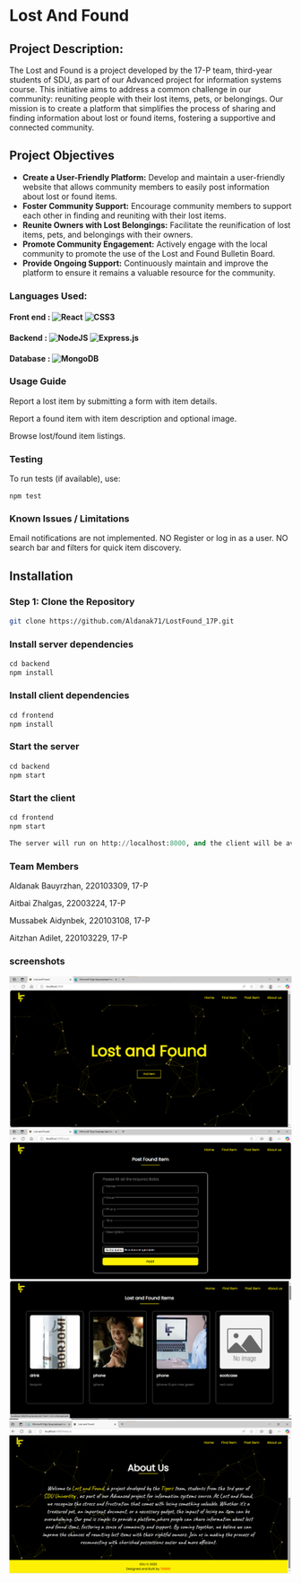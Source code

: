 # Lost And Found

## Project Description:
The Lost and Found  is a project developed by the 17-P team, third-year students of SDU, as part of our Advanced project for information systems course. This initiative aims to address a common challenge in our community: reuniting people with their lost items, pets, or belongings. Our mission is to create a platform that simplifies the process of sharing and finding information about lost or found items, fostering a supportive and connected community.

## Project Objectives
- **Create a User-Friendly Platform:** Develop and maintain a user-friendly website that allows community members to easily post information about lost or found items.
- **Foster Community Support:** Encourage community members to support each other in finding and reuniting with their lost items.
- **Reunite Owners with Lost Belongings:** Facilitate the reunification of lost items, pets, and belongings with their owners.
- **Promote Community Engagement:** Actively engage with the local community to promote the use of the Lost and Found Bulletin Board.
- **Provide Ongoing Support:** Continuously maintain and improve the platform to ensure it remains a valuable resource for the community.  
  
### Languages Used:
#### Front end : ![React](https://img.shields.io/badge/react-%2320232a.svg?style=flat&logo=react&logoColor=%2361DAFB) ![CSS3](https://img.shields.io/badge/css3-%231572B6.svg?style=flat&logo=css3&logoColor=white) 
#### Backend : ![NodeJS](https://img.shields.io/badge/node.js-6DA55F?style=flat&logo=node.js&logoColor=white) ![Express.js](https://img.shields.io/badge/express.js-%23404d59.svg?style=flat&logo=express&logoColor=%2361DAFB)
#### Database : ![MongoDB](https://img.shields.io/badge/MongoDB-%234ea94b.svg?style=flat&logo=mongodb&logoColor=white) <br />


### Usage Guide

Report a lost item by submitting a form with item details.

Report a found item with item description and optional image.

Browse lost/found item listings.


### Testing
To run tests (if available), use:
```
npm test
```

### Known Issues / Limitations
Email notifications are not implemented.
NO Register or log in as a user.
NO search bar and filters for quick item discovery.


## Installation

### Step 1: Clone the Repository

```bash
git clone https://github.com/Aldanak71/LostFound_17P.git

```
### Install server dependencies
```console cd server
cd backend
npm install
```
### Install client dependencies
```console
cd frontend
npm install
```
### Start the server
```console
cd backend
npm start
```
### Start the client
```console
cd frontend
npm start
```
```python
The server will run on http://localhost:8000, and the client will be available at http://localhost:3000
```

### Team Members

Aldanak Bauyrzhan, 220103309, 17-P

Aitbai Zhalgas, 22003224, 17-P

Mussabek Aidynbek, 220103108, 17-P

Aitzhan Adilet, 220103229, 17-P

### screenshots
![alt text](image.png)
![alt text](image-1.png)
![alt text](image-2.png)
![alt text](image-3.png)